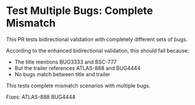 # Test Multiple Bugs: Complete Mismatch

This PR tests bidirectional validation with completely different sets of bugs.

According to the enhanced bidirectional validation, this should fail because:
- The title mentions BUG3333 and BSC-777
- But the trailer references ATLAS-888 and BUG4444
- No bugs match between title and trailer

This tests complete mismatch scenarios with multiple bugs.

Fixes: ATLAS-888 BUG4444
